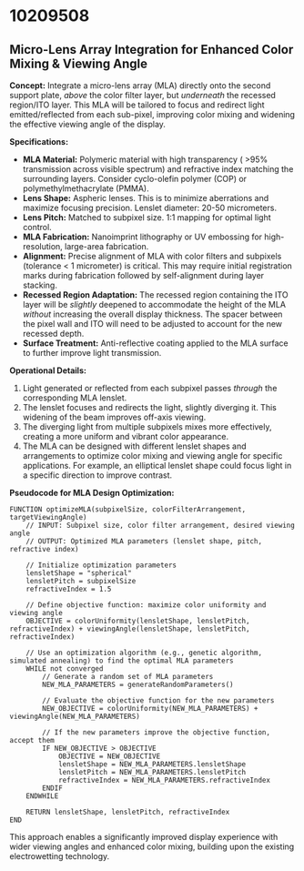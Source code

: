 # 10209508

## Micro-Lens Array Integration for Enhanced Color Mixing & Viewing Angle

**Concept:** Integrate a micro-lens array (MLA) directly onto the second support plate, *above* the color filter layer, but *underneath* the recessed region/ITO layer. This MLA will be tailored to focus and redirect light emitted/reflected from each sub-pixel, improving color mixing and widening the effective viewing angle of the display.

**Specifications:**

*   **MLA Material:** Polymeric material with high transparency ( >95% transmission across visible spectrum) and refractive index matching the surrounding layers.  Consider cyclo-olefin polymer (COP) or polymethylmethacrylate (PMMA).
*   **Lens Shape:**  Aspheric lenses. This is to minimize aberrations and maximize focusing precision. Lenslet diameter: 20-50 micrometers.
*   **Lens Pitch:** Matched to subpixel size. 1:1 mapping for optimal light control.
*   **MLA Fabrication:**  Nanoimprint lithography or UV embossing for high-resolution, large-area fabrication.  
*   **Alignment:** Precise alignment of MLA with color filters and subpixels (tolerance < 1 micrometer) is critical. This may require initial registration marks during fabrication followed by self-alignment during layer stacking.
*   **Recessed Region Adaptation:** The recessed region containing the ITO layer will be *slightly* deepened to accommodate the height of the MLA *without* increasing the overall display thickness.  The spacer between the pixel wall and ITO will need to be adjusted to account for the new recessed depth.
*   **Surface Treatment:** Anti-reflective coating applied to the MLA surface to further improve light transmission.

**Operational Details:**

1.  Light generated or reflected from each subpixel passes *through* the corresponding MLA lenslet.
2.  The lenslet focuses and redirects the light, slightly diverging it. This widening of the beam improves off-axis viewing.
3.  The diverging light from multiple subpixels mixes more effectively, creating a more uniform and vibrant color appearance.
4.  The MLA can be designed with different lenslet shapes and arrangements to optimize color mixing and viewing angle for specific applications. For example, an elliptical lenslet shape could focus light in a specific direction to improve contrast.

**Pseudocode for MLA Design Optimization:**

```
FUNCTION optimizeMLA(subpixelSize, colorFilterArrangement, targetViewingAngle)
    // INPUT: Subpixel size, color filter arrangement, desired viewing angle
    // OUTPUT: Optimized MLA parameters (lenslet shape, pitch, refractive index)

    // Initialize optimization parameters
    lensletShape = "spherical"
    lensletPitch = subpixelSize
    refractiveIndex = 1.5

    // Define objective function: maximize color uniformity and viewing angle
    OBJECTIVE = colorUniformity(lensletShape, lensletPitch, refractiveIndex) + viewingAngle(lensletShape, lensletPitch, refractiveIndex)

    // Use an optimization algorithm (e.g., genetic algorithm, simulated annealing) to find the optimal MLA parameters
    WHILE not converged
        // Generate a random set of MLA parameters
        NEW_MLA_PARAMETERS = generateRandomParameters()

        // Evaluate the objective function for the new parameters
        NEW_OBJECTIVE = colorUniformity(NEW_MLA_PARAMETERS) + viewingAngle(NEW_MLA_PARAMETERS)

        // If the new parameters improve the objective function, accept them
        IF NEW_OBJECTIVE > OBJECTIVE
            OBJECTIVE = NEW_OBJECTIVE
            lensletShape = NEW_MLA_PARAMETERS.lensletShape
            lensletPitch = NEW_MLA_PARAMETERS.lensletPitch
            refractiveIndex = NEW_MLA_PARAMETERS.refractiveIndex
        ENDIF
    ENDWHILE

    RETURN lensletShape, lensletPitch, refractiveIndex
END
```

This approach enables a significantly improved display experience with wider viewing angles and enhanced color mixing, building upon the existing electrowetting technology.